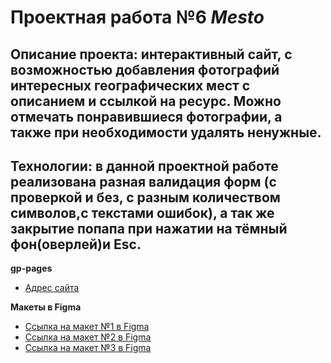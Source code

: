 # Проектная работа №6 *Mesto*
## Описание проекта: интерактивный сайт, с возможностью добавления фотографий интересных географических мест с описанием и ссылкой на ресурс. Можно отмечать понравившиеся фотографии, а также при необходимости удалять ненужные.
## Технологии: в данной проектной работе реализована разная валидация форм (с проверкой и без, с разным количеством символов,с текстами ошибок),  а так же закрытие попапа при нажатии на тёмный фон(оверлей)и Esc.
**gp-pages**
* [Адрес сайта](https://nvsh31.github.io/mesto/)

**Макеты в Figma**

* [Ссылка на макет №1 в Figma](https://www.figma.com/file/2cn9N9jSkmxD84oJik7xL7/JavaScript.-Sprint-4?node-id=0%3A1)
* [Ссылка на макет №2 в Figma]( https://www.figma.com/file/bjyvbKKJN2naO0ucURl2Z0/JavaScript.-Sprint-5?node-id=0%3A1)
* [Ссылка на макет №3 в Figma]( https://www.figma.com/file/kRVLKwYG3d1HGLvh7JFWRT/JavaScript.-Sprint-6?node-id=0%3A1&t=d5IMK6yVktSvtxnF-0)
